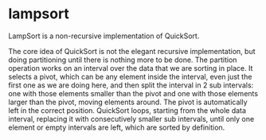 lampsort
========

LampSort is a non-recursive implementation of QuickSort.

The core idea of QuickSort is not the elegant recursive implementation, 
but doing partitioning until there is nothing more to be done. 
The partition operation works on an interval over the data 
that we are sorting in place. It selects a pivot, which can be any element inside the interval, 
even just the first one as we are doing here, and then split the interval in 2 sub intervals: 
one with those elements smaller than the pivot and one with those elements larger than the pivot, 
moving elements around. The pivot is automatically left in the correct position. 
QuickSort loops, starting from the whole data interval, 
replacing it with consecutively smaller sub intervals, 
until only one element or empty intervals are left, which are sorted by definition. 

